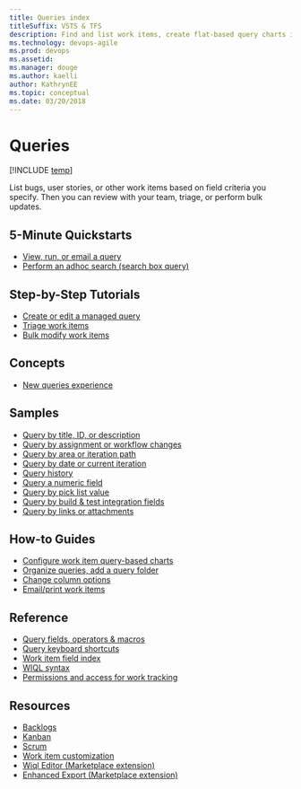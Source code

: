 ```yaml
---
title: Queries index 
titleSuffix: VSTS & TFS
description: Find and list work items, create flat-based query charts in Visual Studio Team Services & Team Foundation Server    
ms.technology: devops-agile
ms.prod: devops
ms.assetid: 
ms.manager: douge
ms.author: kaelliauthor: KathrynEE
ms.topic: conceptual
ms.date: 03/20/2018
---
```


# Queries

[!INCLUDE [temp](../_shared/version-vsts-tfs-all-versions.md)]  

List bugs, user stories, or other work items based on field criteria you specify. Then you can review with your team, triage, or perform bulk updates.  

<!---
## Overview  
* [Adhoc vs managed queries](adhoc-vs-managed-queries.md) 

-->
 
## 5-Minute Quickstarts  

- [View, run, or email a query](view-run-query.md)
- [Perform an adhoc search (search box query)](search-box-queries.md)

## Step-by-Step Tutorials

- [Create or edit a managed query](using-queries.md)
- [Triage work items](triage-work-items.md)
- [Bulk modify work items](../backlogs/bulk-modify-work-items.md?toc=/vsts/work/track/toc.json&bc=/vsts/work/track/breadcrumb/toc.json)


## Concepts

- [New queries experience](queries-preview.md)


## Samples

- [Query by title, ID, or description](titles-ids-descriptions.md)
- [Query by assignment or workflow changes](query-by-workflow-changes.md)  
- [Query by area or iteration path](query-by-area-iteration-path.md)   
- [Query by date or current iteration](query-by-date-or-current-iteration.md)   
- [Query history](history-and-auditing.md)  
- [Query a numeric field](query-numeric.md)  
- [Query by pick list value](planning-ranking-priorities.md)  
- [Query by build & test integration fields](build-test-integration.md)  
- [Query by links or attachments](linking-attachments.md) 


## How-to Guides
- [Configure work item query-based charts](../../report/dashboards/charts.md?toc=/vsts/work/track/toc.json&bc=/vsts/work/track/breadcrumb/toc.json) 
- [Organize queries, add a query folder](organize-queries.md)
- [Change column options](../backlogs/set-column-options.md?toc=/vsts/work/track/toc.json&bc=/vsts/work/track/breadcrumb/toc.json)  
- [Email/print work items](../work-items/email-work-items.md?toc=/vsts/work/track/toc.json&bc=/vsts/work/track/breadcrumb/toc.json) 


## Reference 
- [Query fields, operators & macros](query-operators-variables.md)      
- [Query keyboard shortcuts](queries-keyboard-shortcuts.md)
- [Work item field index](../work-items/guidance/work-item-field.md?toc=/vsts/work/track/toc.json&bc=/vsts/work/track/breadcrumb/toc.json) 
- [WIQL syntax](wiql-syntax.md)
- [Permissions and access for work tracking](../../organizations/security/permissions-access-work-tracking.md?toc=/vsts/work/track/toc.json&bc=/vsts/work/track/breadcrumb/toc.json)
 

 
## Resources
- [Backlogs](../backlogs/index.md)
- [Kanban](../kanban/index.md)
- [Scrum](../scrum/index.md)
- [Work item customization](../customize/index.md)
- [Wiql Editor (Marketplace extension)](https://marketplace.visualstudio.com/items?itemName=ottostreifel.wiql-editor)   
- [Enhanced Export (Marketplace extension)](https://marketplace.visualstudio.com/items?itemName=mskold.mskold-enhanced-export)
  
